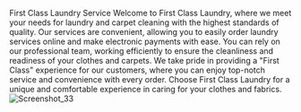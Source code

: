 First Class Laundry Service
Welcome to First Class Laundry, where we meet your needs for laundry and carpet cleaning with the highest standards of quality. Our services are convenient, allowing you to easily order laundry services online and make electronic payments with ease. You can rely on our professional team, working efficiently to ensure the cleanliness and readiness of your clothes and carpets. We take pride in providing a "First Class" experience for our customers, where you can enjoy top-notch service and convenience with every order. Choose First Class Laundry for a unique and comfortable experience in caring for your clothes and fabrics.
![Screenshot_33](https://github.com/eslamkms15/E-commerce-Platform-/assets/56963739/a91994e7-762b-4cef-a304-16e4b1567923)
